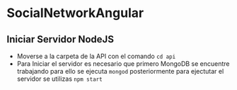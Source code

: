 # SocialNetworkAngular

## Iniciar Servidor NodeJS
- Moverse a la carpeta de la API con el comando `cd api`
- Para Iniciar el servidor es necesario que primero MongoDB se encuentre trabajando para ello se ejecuta `mongod` posteriormente para ejectutar el servidor se utilizas
`npm start`
